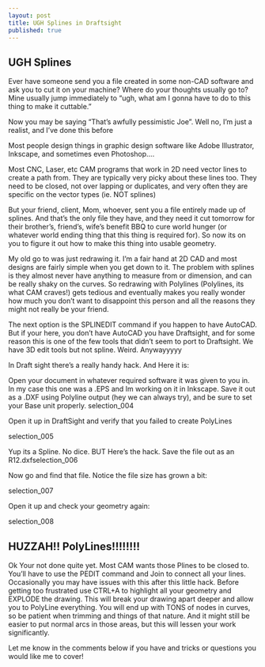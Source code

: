 ```yaml
---
layout: post
title: UGH Splines in Draftsight
published: true
---
```

## UGH Splines

Ever have someone send you a file created in some non-CAD software and ask you to cut it on your machine? Where do your thoughts usually go to? Mine usually jump immediately to “ugh, what am I gonna have to do to this thing to make it cuttable.”

Now you may be saying “That’s awfully pessimistic Joe”. Well no, I’m just a realist, and I’ve done this before

Most people design things in graphic design software like Adobe Illustrator, Inkscape, and sometimes even Photoshop….

Most CNC, Laser, etc CAM programs that work in 2D need vector lines to create a path from. They are typically very picky about these lines too. They need to be closed, not over lapping or duplicates, and very often they are specific on the vector types (ie. NOT splines)

But your friend, client, Mom, whoever, sent you a file entirely made up of splines. And that’s the only file they have, and they need it cut tomorrow for their brother’s, friend’s, wife’s benefit BBQ to cure world hunger (or whatever world ending thing that this thing is required for). So now its on you to figure it out how to make this thing into usable geometry.

My old go to was just redrawing it. I’m a fair hand at 2D CAD and most designs are fairly simple when you get down to it. The problem with splines is they almost never have anything to measure from or dimension, and can be really shaky on the curves. So redrawing with Polylines (Polylines, its what CAM craves!) gets tedious and eventually makes you really wonder how much you don’t want to disappoint this person and all the reasons they might not really be your friend.

The next option is the SPLINEDIT command if you happen to have AutoCAD. But if your here, you don’t have AutoCAD you have Draftsight, and for some reason this is one of the few tools that didn’t seem to port to Draftsight. We have 3D edit tools but not spline. Weird. Anywayyyyy

In Draft sight there’s a really handy hack. And Here it is:

Open your document in whatever required software it was given to you in. In my case this one was a .EPS and Im working on it in Inkscape.
Save it out as a .DXF using Polyline output (hey we can always try), and be sure to set your Base unit properly.
selection_004

Open it up in DraftSight and verify that you failed to create PolyLines

selection_005

Yup its a Spline. No dice. BUT Here’s the hack. Save the file out as an R12.dxfselection_006

Now go and find that file. Notice the file size has grown a bit:

selection_007

Open it up and check your geometry again:

selection_008

## HUZZAH!! PolyLines!!!!!!!!

Ok Your not done quite yet. Most CAM wants those Plines to be closed to. You’ll have to use the PEDIT command and Join to connect all your lines. Occasionally you may have issues with this after this little hack. Before getting too frustrated use CTRL+A to highlight all your geometry and EXPLODE the drawing. This will break your drawing apart deeper and allow you to PolyLine everything. You will end up with TONS of nodes in curves, so be patient when trimming and things of that nature. And it might still be easier to put normal arcs in those areas, but this will lessen your work significantly.

Let me know in the comments below if you have and tricks or questions you would like me to cover!
